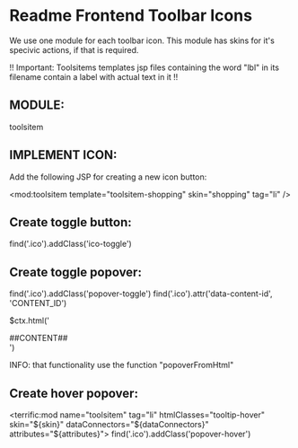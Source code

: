 Readme Frontend Toolbar Icons
=============================

We use one module for each toolbar icon.
This module has skins for it's specivic actions, if that is required.

!! Important: Toolsitems templates jsp files containing the word "lbl" in its filename contain a label with actual text in it !!

MODULE:
-------
toolsitem


IMPLEMENT ICON:
---------------

Add the following JSP for creating a new icon button:

<mod:toolsitem template="toolsitem-shopping" skin="shopping" tag="li" />


Create toggle button:
---------------------
find('.ico').addClass('ico-toggle')


Create toggle popover:
----------------------
find('.ico').addClass('popover-toggle')
find('.ico').attr('data-content-id', 'CONTENT_ID')

$ctx.html('<div class="hidden" id="CONTENT_ID">
               ##CONTENT##
           </div>')

INFO: that functionality use the function "popoverFromHtml"

Create hover popover:
---------------------
<terrific:mod name="toolsitem" tag="li" htmlClasses="tooltip-hover" skin="${skin}" dataConnectors="${dataConnectors}" attributes="${attributes}">
find('.ico').addClass('popover-hover')

